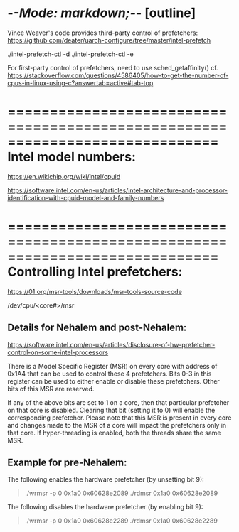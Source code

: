 -*-Mode: markdown;-*- [outline]
=============================================================================

Vince Weaver's code provides third-party control of prefetchers:
  https://github.com/deater/uarch-configure/tree/master/intel-prefetch

  ./intel-prefetch-ctl -d
  ./intel-prefetch-ctl -e


For first-party control of prefetchers, need to use sched_getaffinity()
  cf. https://stackoverflow.com/questions/4586405/how-to-get-the-number-of-cpus-in-linux-using-c?answertab=active#tab-top


=============================================================================
Intel model numbers:
=============================================================================

https://en.wikichip.org/wiki/intel/cpuid

https://software.intel.com/en-us/articles/intel-architecture-and-processor-identification-with-cpuid-model-and-family-numbers

=============================================================================
Controlling Intel prefetchers:
=============================================================================

https://01.org/msr-tools/downloads/msr-tools-source-code
  
/dev/cpu/<core#>/msr


Details for Nehalem and post-Nehalem:
----------------------------------------

https://software.intel.com/en-us/articles/disclosure-of-hw-prefetcher-control-on-some-intel-processors

There is a Model Specific Register (MSR) on every core with address of 0x1A4 that can be used to control these 4 prefetchers. Bits 0-3 in this register can be used to either enable or disable these prefetchers. Other bits of this MSR are reserved.

If any of the above bits are set to 1 on a core, then that particular prefetcher on that core is disabled. Clearing that bit (setting it to 0) will enable the corresponding prefetcher. Please note that this MSR is present in every core and changes made to the MSR of a core will impact the prefetchers only in that core. If hyper-threading is enabled, both the threads share the same MSR.


Example for pre-Nehalem:
----------------------------------------

The following enables the hardware prefetcher (by unsetting bit 9):
> ./wrmsr -p 0 0x1a0 0x60628e2089
> ./rdmsr      0x1a0 0x60628e2089

The following disables the hardware prefetcher (by enabling bit 9):
> ./wrmsr -p 0 0x1a0 0x60628e2289
> ./rdmsr      0x1a0 0x60628e2289


